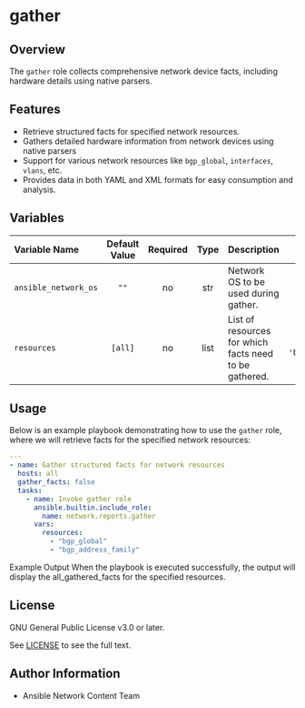 # gather

## Overview

The `gather` role collects comprehensive network device facts, including hardware details using native parsers.

## Features

- Retrieve structured facts for specified network resources.
- Gathers detailed hardware information from network devices using native parsers
- Support for various network resources like `bgp_global`, `interfaces`, `vlans`, etc.
- Provides data in both YAML and XML formats for easy consumption and analysis.

## Variables

| Variable Name        | Default Value | Required | Type | Description                                            |                Example                 |
| :------------------- | :-----------: | :------: | :--: | :----------------------------------------------------- | :------------------------------------: |
| `ansible_network_os` |     `""`      |    no    | str  | Network OS to be used during gather.                   |           `"cisco.ios.ios"`            |
| `resources`          |    `[all]`    |    no    | list | List of resources for which facts need to be gathered. | `['bgp_global', 'bgp_address_family']` |

## Usage

Below is an example playbook demonstrating how to use the `gather` role, where we will retrieve facts for the specified network resources:

```yaml
---
- name: Gather structured facts for network resources
  hosts: all
  gather_facts: false
  tasks:
    - name: Invoke gather role
      ansible.builtin.include_role:
        name: network.reports.gather
      vars:
        resources:
          - "bgp_global"
          - "bgp_address_family"
```

Example Output
When the playbook is executed successfully, the output will display the all_gathered_facts for the specified resources.

## License

GNU General Public License v3.0 or later.

See [LICENSE](https://www.gnu.org/licenses/gpl-3.0.txt) to see the full text.

## Author Information

- Ansible Network Content Team
